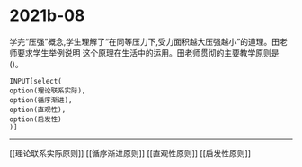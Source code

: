 # 2021b-08
学完“压强”概念,学生理解了“在同等压力下,受力面积越大压强越小”的道理。田老师要求学生举例说明
这个原理在生活中的运用。田老师贯彻的主要教学原则是()。
```meta-bind
INPUT[select(
option(理论联系实际),
option(循序渐进),
option(直观性),
option(启发性)
)]
```

---

[[理论联系实际原则]]
[[循序渐进原则]]
[[直观性原则]]
[[启发性原则]]
